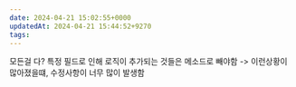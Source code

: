 ```yaml
---
date: 2024-04-21 15:02:55+0000
updatedAt: 2024-04-21 15:44:52+9270
tags: 
---
```

모든걸 다?
특정 필드로 인해 로직이 추가되는 것들은 메소드로 빼야함
-> 이런상황이 많아졌을떄, 수정사항이 너무 많이 발생함